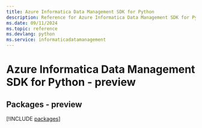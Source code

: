 ```yaml
---
title: Azure Informatica Data Management SDK for Python
description: Reference for Azure Informatica Data Management SDK for Python
ms.date: 09/11/2024
ms.topic: reference
ms.devlang: python
ms.service: informaticadatamanagement
---
```

# Azure Informatica Data Management SDK for Python - preview
## Packages - preview
[!INCLUDE [packages](informatica-data-management-index.md)]
